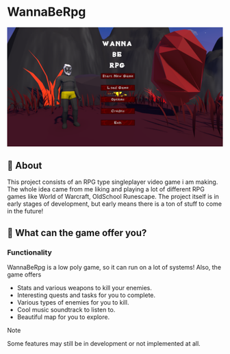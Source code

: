 # WannaBeRpg

<p align="center">
  <img src="https://github.com/Kaajolee/WannaBeRpg/blob/main/Png/mainMenuPNG.PNG"/>
</p>

## :book: About

This project consists of an RPG type singleplayer video game i am making. The whole idea came from me liking and playing a lot of different RPG games like World of Warcraft, OldSchool Runescape.
The project itself is in early stages of development, but early means there is a ton of stuff to come in the future!

## :wrench: What can the game offer you?

### Functionality

WannaBeRpg is a low poly game, so it can run on a lot of systems!
Also, the game offers
- Stats and various weapons to kill your enemies.
- Interesting quests and tasks for you to complete.
- Various types of enemies for you to kill.
- Cool music soundtrack to listen to.
- Beautiful map for you to explore.

> [!NOTE]
> Some features may still be in development or not implemented at all.
